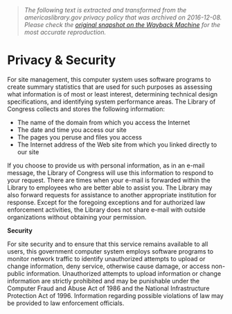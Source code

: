 > *The following text is extracted and transformed from the americaslibrary.gov privacy policy that was archived on 2016-12-08. Please check the [original snapshot on the Wayback Machine](https://web.archive.org/web/20161208033502id_/http%3A//www.americaslibrary.gov/about/privacy.html) for the most accurate reproduction.*

# Privacy & Security

For site management, this computer system uses software programs to create summary statistics that are used for such purposes as assessing what information is of most or least interest, determining technical design specifications, and identifying system performance areas. The Library of Congress collects and stores the following information: 

  * The name of the domain from which you access the Internet 
  * The date and time you access our site 
  * The pages you peruse and files you access 
  * The Internet address of the Web site from which you linked directly to our site 



If you choose to provide us with personal information, as in an e-mail message, the Library of Congress will use this information to respond to your request. There are times when your e-mail is forwarded within the Library to employees who are better able to assist you. The Library may also forward requests for assistance to another appropriate institution for response. Except for the foregoing exceptions and for authorized law enforcement activities, the Library does not share e-mail with outside organizations without obtaining your permission. 

**Security**

For site security and to ensure that this service remains available to all users, this government computer system employs software programs to monitor network traffic to identify unauthorized attempts to upload or change information, deny service, otherwise cause damage, or access non-public information. Unauthorized attempts to upload information or change information are strictly prohibited and may be punishable under the Computer Fraud and Abuse Act of 1986 and the National Infrastructure Protection Act of 1996. Information regarding possible violations of law may be provided to law enforcement officials. 
